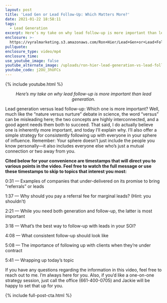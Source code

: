 ```yaml
---
layout: post
title: 'Lead Gen or Lead Follow-Up: Which Matters More?'
date: 2021-01-22 18:58:11
tags:
  - Lead Generation
excerpt: Here’s my take on why lead follow-up is more important than lead generation.
enclosure: >-
  https://vyralmarketing.s3.amazonaws.com/Ron+Hier/Lead+Gen+or+Lead+Follow-Up_+Which+Matters+More_.mp4
pullquote:
enclosure_type: video/mp4
enclosure_time:
use_youtube_image: false
youtube_alternate_image: /uploads/ron-hier-lead-generation-vs-lead-follow-up-yt.jpg
youtube_code: j2OU_3hUFCs
---
```


{% include youtube.html %}

<p style="text-align: center;"><em>Here’s my take on why lead follow-up is more important than lead generation.</em></p>

Lead generation versus lead follow-up: Which one is more important? Well, much like the “nature versus nurture” debate in science, the word “versus” can be misleading here; the two concepts are highly interconnected, and a good agent needs them both to succeed. That said, I do actually believe one is inherently more important, and today I’ll explain why. I’ll also offer a simple strategy for consistently following up with everyone in your sphere of influence. Remember: Your sphere doesn’t just include the people you know personally—it also includes everyone else who’s just a mutual connection or two away from you.

**Cited below for your convenience are timestamps that will direct you to various points in the video. Feel free to watch the full message or use these timestamps to skip to topics that interest you most:&nbsp;**

0:31 — Examples of companies that under-delivered on its promise to bring “referrals” or leads

1:37 — Why should you pay a referral fee for marginal leads? (Hint: you shouldn’t)

2:21 — While you need both generation and follow-up, the latter is most important

3:18 — What’s the best way to follow-up with leads in your SOI?&nbsp;

4:08 — What consistent follow-up should look like&nbsp;

5:08 — The importance of following up with clients when they’re under contract&nbsp;

5:41 — Wrapping up today’s topic&nbsp;

If you have any questions regarding the information in this video, feel free to reach out to me. I’m always here for you. Also, if you’d like a one-on-one strategy session, just call the office (661-400-0705) and Jackie will be happy to set that up for you.

{% include full-post-cta.html %}
